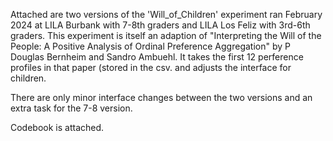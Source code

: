 Attached are two versions of the 'Will_of_Children' experiment ran February 2024 at LILA Burbank with
7-8th graders and LILA Los Feliz with 3rd-6th graders. This experiment is itself an adaption of 
"Interpreting the Will of the People: A Positive Analysis of Ordinal Preference Aggregation" by P
Douglas Bernheim and Sandro Ambuehl. It takes the first 12 perference profiles in that paper (stored
in the csv. and adjusts the interface for children.

There are only minor interface changes between the two versions and an extra task for the 7-8 version.

Codebook is attached.
